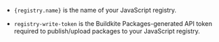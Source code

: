 - `{registry.name}` is the name of your JavaScript registry.

- `registry-write-token` is the Buildkite Packages-generated API token required to publish/upload packages to your JavaScript registry.
